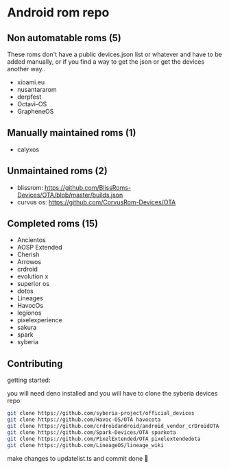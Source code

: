 # Android rom repo

## Non automatable roms (5)

These roms don't have a public devices.json list or whatever and have to be added manually, or if you find a way to get the json or get the devices another way..

- xioami.eu
- nusantararom
- derpfest
- Octavi-OS
- GrapheneOS

## Manually maintained roms (1)

- calyxos

## Unmaintained roms (2)

- blissrom: https://github.com/BlissRoms-Devices/OTA/blob/master/builds.json
- curvus os: https://github.com/CorvusRom-Devices/OTA

## Completed roms (15)

- Ancientos
- AOSP Extended
- Cherish
- Arrowos
- crdroid
- evolution x
- superior os
- dotos
- Lineages
- HavocOs
- legionos
- pixelexperience
- sakura
- spark
- syberia

## Contributing

getting started:

you will need deno installed and you will have to clone the syberia devices repo

```sh
git clone https://github.com/syberia-project/official_devices
git clone https://github.com/Havoc-OS/OTA havocota
git clone https://github.com/crdroidandroid/android_vendor_crDroidOTA
git clone https://github.com/Spark-Devices/OTA sparkota
git clone https://github.com/PixelExtended/OTA pixelextendedota
git clone https://github.com/LineageOS/lineage_wiki
```

make changes to updatelist.ts and commit done 🚀
